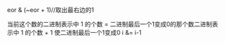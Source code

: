 eor & (~eor + 1)//取出最右边的1

当前这个数的二进制表示中 1 的个数 = 二进制最后一个1变成0的那个数二进制表示中 1 的个数 + 1
使二进制最后一个1变成0
i &= i-1